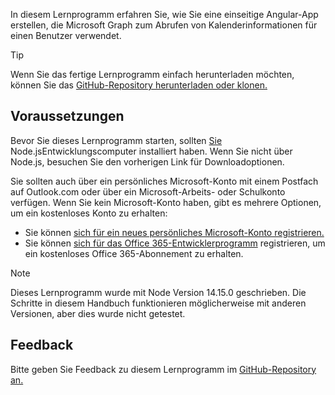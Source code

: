 <!-- markdownlint-disable MD002 MD041 -->

In diesem Lernprogramm erfahren Sie, wie Sie eine einseitige Angular-App erstellen, die Microsoft Graph zum Abrufen von Kalenderinformationen für einen Benutzer verwendet.

> [!TIP]
> Wenn Sie das fertige Lernprogramm einfach herunterladen möchten, können Sie das [GitHub-Repository herunterladen oder klonen.](https://github.com/microsoftgraph/msgraph-training-angularspa)

## <a name="prerequisites"></a>Voraussetzungen

Bevor Sie dieses Lernprogramm starten, sollten [ Sie ](https://nodejs.org)Node.jsEntwicklungscomputer installiert haben. Wenn Sie nicht über Node.js, besuchen Sie den vorherigen Link für Downloadoptionen.

Sie sollten auch über ein persönliches Microsoft-Konto mit einem Postfach auf Outlook.com oder über ein Microsoft-Arbeits- oder Schulkonto verfügen. Wenn Sie kein Microsoft-Konto haben, gibt es mehrere Optionen, um ein kostenloses Konto zu erhalten:

- Sie können [sich für ein neues persönliches Microsoft-Konto registrieren.](https://signup.live.com/signup?wa=wsignin1.0&rpsnv=12&ct=1454618383&rver=6.4.6456.0&wp=MBI_SSL_SHARED&wreply=https://mail.live.com/default.aspx&id=64855&cbcxt=mai&bk=1454618383&uiflavor=web&uaid=b213a65b4fdc484382b6622b3ecaa547&mkt=E-US&lc=1033&lic=1)
- Sie können [sich für das Office 365-Entwicklerprogramm](https://developer.microsoft.com/office/dev-program) registrieren, um ein kostenloses Office 365-Abonnement zu erhalten.

> [!NOTE]
> Dieses Lernprogramm wurde mit Node Version 14.15.0 geschrieben. Die Schritte in diesem Handbuch funktionieren möglicherweise mit anderen Versionen, aber dies wurde nicht getestet.

## <a name="feedback"></a>Feedback

Bitte geben Sie Feedback zu diesem Lernprogramm im [GitHub-Repository an.](https://github.com/microsoftgraph/msgraph-training-angularspa)
